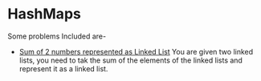 # HashMaps

Some problems Included are-

* [Sum of 2 numbers represented as Linked List](./LL0001_Sum_Of_Numbers.java)
You are given two linked lists, you need to tak the sum of the elements of the linked lists and represent it as a linked list.
